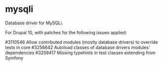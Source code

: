 # mysqli
Database driver for MySQLi.

For Drupal 10, with patches for the following issues applied:

 #3110546 Allow contributed modules (mostly database drivers) to override tests in core
 #3256642 Autoload classes of database drivers modules' dependencies
 #3259417 Missing typehints in test classes extending from Symfony
